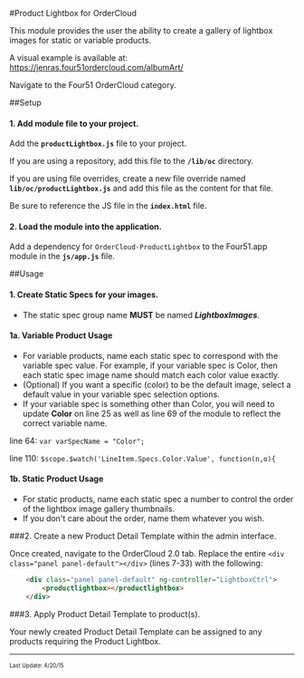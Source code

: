 #Product Lightbox for OrderCloud 

This module provides the user the ability to create a gallery of lightbox images for static or variable products.

A visual example is available at: https://jenras.four51ordercloud.com/albumArt/

Navigate to the Four51 OrderCloud category. 

##Setup
#### 1. Add module file to your project.

Add the **`productLightbox.js`** file to your project.

If you are using a repository, add this file to the  **`/lib/oc`** directory.

If you are using file overrides, create a new file override named **`lib/oc/productLightbox.js`** and add this file as the content for that file.

Be sure to reference the JS file in the **`index.html`** file.

#### 2. Load the module into the application.

Add a dependency for `OrderCloud-ProductLightbox` to the Four51.app module in the  **`js/app.js`** file.

##Usage

#### 1. Create Static Specs for your images.
* The static spec group name **MUST** be named **_LightboxImages_**.

#### 1a. Variable Product Usage
* For variable products, name each static spec to correspond with the variable spec value. For example, if your variable spec is Color, then each static spec image name should match each color value exactly.
* (Optional) If you want a specific (color) to be the default image, select a default value in your variable spec selection options.
* If your variable spec is something other than Color, you will need to update **Color** on line 25 as well as line 69 of the module to reflect the correct variable name.

line 64: ```var varSpecName = "Color";```

line 110:  ```$scope.$watch('LineItem.Specs.Color.Value', function(n,o){  ```

#### 1b. Static Product Usage
* For static products, name each static spec a number to control the order of the lightbox image gallery thumbnails. 
* If you don't care about the order, name them whatever you wish.

###2. Create a new Product Detail Template within the admin interface.

Once created, navigate to the OrderCloud 2.0 tab. Replace the entire `<div class="panel panel-default"></div>` (lines 7-33) with the following:

```html
    <div class="panel panel-default" ng-controller="LightboxCtrl">
        <productlightbox></productlightbox>
    </div>
```

###3. Apply Product Detail Template to product(s).

Your newly created Product Detail Template can be assigned to any products requiring the Product Lightbox.

---
<sub><sup>Last Update: 4/20/15</sup></sub>
